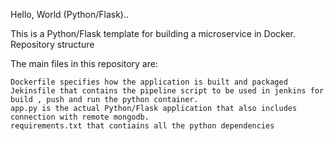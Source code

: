 Hello, World (Python/Flask)..

This is a Python/Flask template for building a microservice in Docker.
Repository structure

The main files in this repository are:

    Dockerfile specifies how the application is built and packaged
    Jekinsfile that contains the pipeline script to be used in jenkins for build , push and run the python container.
    app.py is the actual Python/Flask application that also includes connection with remote mongodb.
    requirements.txt that contiains all the python dependencies
